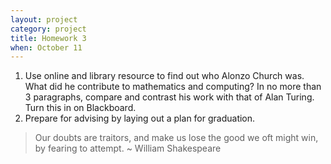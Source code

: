 ```yaml
---
layout: project
category: project
title: Homework 3
when: October 11
---
```

1. Use online and library resource to find out who Alonzo Church was.  What did he contribute to mathematics and computing?  In no more than 3 paragraphs, compare and contrast his work with that of Alan Turing.  Turn this in on Blackboard.
2. Prepare for advising by laying out a plan for graduation.

> Our doubts are traitors, and make us lose the good we oft might win, by fearing to attempt. ~ William Shakespeare